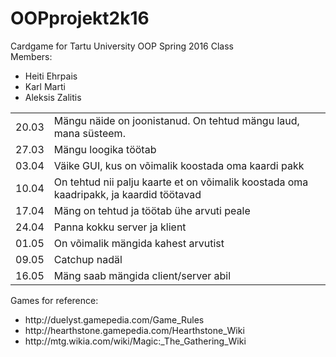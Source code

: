 # OOPprojekt2k16

Cardgame for Tartu University OOP Spring 2016 Class<br>
Members:<br>
<ul>
<li>Heiti Ehrpais</li>
<li>Karl Marti</li>
<li>Aleksis Zalitis</li>
</ul>
<table style="width:100%">
<tr>
<td>20.03</td>
<td>Mängu näide on joonistanud. On tehtud mängu laud, mana süsteem.</td>
</tr>
<tr>
<td>27.03</td>
<td>Mängu loogika töötab</td>
</tr>
<tr>
<td>03.04</td>
<td>Väike GUI, kus on võimalik koostada oma kaardi pakk</td>
</tr>
<tr>
<td>10.04</td>
<td>On tehtud nii palju kaarte et on võimalik koostada oma kaadripakk, ja kaardid töötavad</td>
</tr>
<tr>
<td>17.04</td>
<td>Mäng on tehtud ja töötab ühe arvuti peale</td>
</tr>
<tr>
<td>24.04</td>
<td>Panna kokku server ja klient	</td>
</tr>
<tr>
<td>01.05</td>
<td>On võimalik mängida kahest arvutist	</td>
</tr>
<tr>
<td>09.05</td>
<td>Catchup nadäl	</td>
</tr>
<tr>
<td>16.05</td>
<td>Mäng saab mängida client/server abil</td>
</tr>
</table>
Games for reference:
<ul>
<li>http://duelyst.gamepedia.com/Game_Rules</li>
<li>http://hearthstone.gamepedia.com/Hearthstone_Wiki</li>
<li>http://mtg.wikia.com/wiki/Magic:_The_Gathering_Wiki</li>
</ul>
